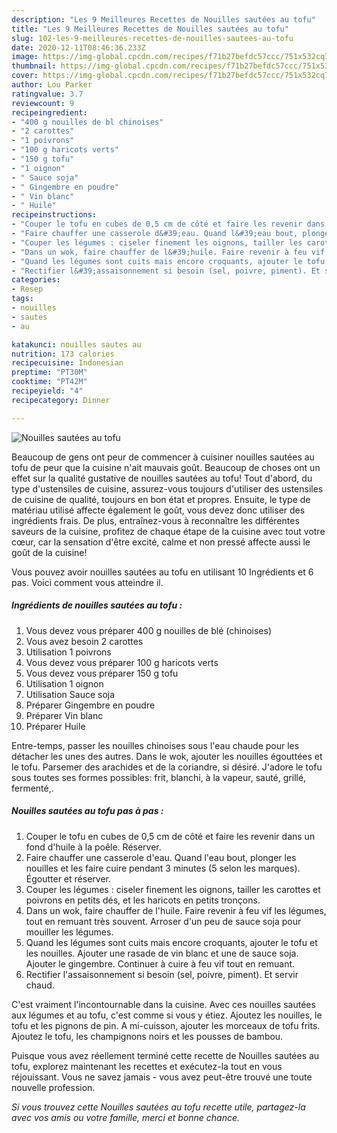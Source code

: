 ```yaml
---
description: "Les 9 Meilleures Recettes de Nouilles sautées au tofu"
title: "Les 9 Meilleures Recettes de Nouilles sautées au tofu"
slug: 102-les-9-meilleures-recettes-de-nouilles-sautees-au-tofu
date: 2020-12-11T08:46:36.233Z
image: https://img-global.cpcdn.com/recipes/f71b27befdc57ccc/751x532cq70/nouilles-sautees-au-tofu-photo-principale-de-la-recette.jpg
thumbnail: https://img-global.cpcdn.com/recipes/f71b27befdc57ccc/751x532cq70/nouilles-sautees-au-tofu-photo-principale-de-la-recette.jpg
cover: https://img-global.cpcdn.com/recipes/f71b27befdc57ccc/751x532cq70/nouilles-sautees-au-tofu-photo-principale-de-la-recette.jpg
author: Lou Parker
ratingvalue: 3.7
reviewcount: 9
recipeingredient:
- "400 g nouilles de bl chinoises"
- "2 carottes"
- "1 poivrons"
- "100 g haricots verts"
- "150 g tofu"
- "1 oignon"
- " Sauce soja"
- " Gingembre en poudre"
- " Vin blanc"
- " Huile"
recipeinstructions:
- "Couper le tofu en cubes de 0,5 cm de côté et faire les revenir dans un fond d&#39;huile à la poêle. Réserver."
- "Faire chauffer une casserole d&#39;eau. Quand l&#39;eau bout, plonger les nouilles et les faire cuire pendant 3 minutes (5 selon les marques). Égoutter et réserver."
- "Couper les légumes : ciseler finement les oignons, tailler les carottes et poivrons en petits dés, et les haricots en petits tronçons."
- "Dans un wok, faire chauffer de l&#39;huile. Faire revenir à feu vif les légumes, tout en remuant très souvent. Arroser d&#39;un peu de sauce soja pour mouiller les légumes."
- "Quand les légumes sont cuits mais encore croquants, ajouter le tofu et les nouilles. Ajouter une rasade de vin blanc et une de sauce soja. Ajouter le gingembre. Continuer à cuire à feu vif tout en remuant."
- "Rectifier l&#39;assaisonnement si besoin (sel, poivre, piment). Et servir chaud."
categories:
- Resep
tags:
- nouilles
- sautes
- au

katakunci: nouilles sautes au 
nutrition: 173 calories
recipecuisine: Indonesian
preptime: "PT30M"
cooktime: "PT42M"
recipeyield: "4"
recipecategory: Dinner

---
```



![Nouilles sautées au tofu](https://img-global.cpcdn.com/recipes/f71b27befdc57ccc/751x532cq70/nouilles-sautees-au-tofu-photo-principale-de-la-recette.jpg)

Beaucoup de gens ont peur de commencer à cuisiner nouilles sautées au tofu de peur que la cuisine n'ait mauvais goût. Beaucoup de choses ont un effet sur la qualité gustative de nouilles sautées au tofu! Tout d'abord, du type d'ustensiles de cuisine, assurez-vous toujours d'utiliser des ustensiles de cuisine de qualité, toujours en bon état et propres. Ensuite, le type de matériau utilisé affecte également le goût, vous devez donc utiliser des ingrédients frais. De plus, entraînez-vous à reconnaître les différentes saveurs de la cuisine, profitez de chaque étape de la cuisine avec tout votre cœur, car la sensation d'être excité, calme et non pressé affecte aussi le goût de la cuisine!

<!--inarticleads1-->

Vous pouvez avoir nouilles sautées au tofu en utilisant 10 Ingrédients et 6 pas. Voici comment vous atteindre il.

##### Ingrédients de nouilles sautées au tofu :

1. Vous devez vous préparer 400 g nouilles de blé (chinoises)
1. Vous avez besoin 2 carottes
1. Utilisation 1 poivrons
1. Vous devez vous préparer 100 g haricots verts
1. Vous devez vous préparer 150 g tofu
1. Utilisation 1 oignon
1. Utilisation  Sauce soja
1. Préparer  Gingembre en poudre
1. Préparer  Vin blanc
1. Préparer  Huile


Entre-temps, passer les nouilles chinoises sous l&#39;eau chaude pour les détacher les unes des autres. Dans le wok, ajouter les nouilles égouttées et le tofu. Parsemer des arachides et de la coriandre, si désiré. J&#39;adore le tofu sous toutes ses formes possibles: frit, blanchi, à la vapeur, sauté, grillé, fermenté,. 

<!--inarticleads2-->

##### Nouilles sautées au tofu pas à pas :

1. Couper le tofu en cubes de 0,5 cm de côté et faire les revenir dans un fond d&#39;huile à la poêle. Réserver.
1. Faire chauffer une casserole d&#39;eau. Quand l&#39;eau bout, plonger les nouilles et les faire cuire pendant 3 minutes (5 selon les marques). Égoutter et réserver.
1. Couper les légumes : ciseler finement les oignons, tailler les carottes et poivrons en petits dés, et les haricots en petits tronçons.
1. Dans un wok, faire chauffer de l&#39;huile. Faire revenir à feu vif les légumes, tout en remuant très souvent. Arroser d&#39;un peu de sauce soja pour mouiller les légumes.
1. Quand les légumes sont cuits mais encore croquants, ajouter le tofu et les nouilles. Ajouter une rasade de vin blanc et une de sauce soja. Ajouter le gingembre. Continuer à cuire à feu vif tout en remuant.
1. Rectifier l&#39;assaisonnement si besoin (sel, poivre, piment). Et servir chaud.


C&#39;est vraiment l&#39;incontournable dans la cuisine. Avec ces nouilles sautées aux légumes et au tofu, c&#39;est comme si vous y étiez. Ajoutez les nouilles, le tofu et les pignons de pin. A mi-cuisson, ajouter les morceaux de tofu frits. Ajoutez le tofu, les champignons noirs et les pousses de bambou. 

<!--inarticleads1-->

<p>
Puisque vous avez réellement terminé cette recette de Nouilles sautées au tofu, explorez maintenant les recettes et exécutez-la tout en vous réjouissant. Vous ne savez jamais - vous avez peut-être trouvé une toute nouvelle profession.
</p>

<p>
<i>Si vous trouvez cette Nouilles sautées au tofu recette utile, partagez-la avec vos amis ou votre famille, merci et bonne chance.</i>
</p>
